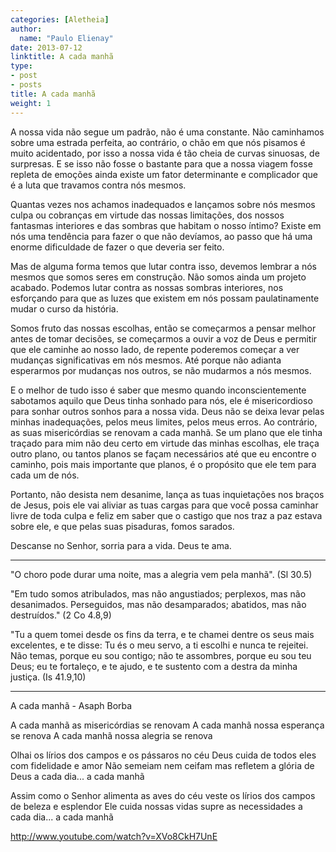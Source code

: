 ```yaml
---
categories: [Aletheia]
author:
  name: "Paulo Elienay"
date: 2013-07-12
linktitle: A cada manhã
type:
- post
- posts
title: A cada manhã
weight: 1
---
```

A nossa vida não segue um padrão, não é uma constante. Não caminhamos sobre uma estrada perfeita, ao contrário, o chão em que nós pisamos é muito acidentado, por isso a nossa vida é tão cheia de curvas sinuosas, de surpresas. E se isso não fosse o bastante para que a nossa viagem fosse repleta de emoções ainda existe um fator determinante e complicador que é a luta que travamos contra nós mesmos.

Quantas vezes nos achamos inadequados e lançamos sobre nós mesmos culpa ou cobranças em virtude das nossas limitações, dos nossos fantasmas interiores e das sombras que habitam o nosso íntimo? Existe em nós uma tendência para fazer o que não devíamos, ao passo que há uma enorme dificuldade de fazer o que deveria ser feito.

Mas de alguma forma temos que lutar contra isso, devemos lembrar a nós mesmos que somos seres em construção. Não somos ainda um projeto acabado. Podemos lutar contra as nossas sombras interiores, nos esforçando para que as luzes que existem em nós possam paulatinamente mudar o curso da história.

Somos fruto das nossas escolhas, então se começarmos a pensar melhor antes de tomar decisões, se começarmos a ouvir a voz de Deus e permitir que ele caminhe ao nosso lado, de repente poderemos começar a ver mudanças significativas em nós mesmos. Até porque não adianta esperarmos por mudanças nos outros, se não mudarmos a nós mesmos.

E o melhor de tudo isso é saber que mesmo quando inconscientemente sabotamos aquilo que Deus tinha sonhado para nós, ele é misericordioso para sonhar outros sonhos para a nossa vida. Deus não se deixa levar pelas minhas inadequações, pelos meus limites, pelos meus erros. Ao contrário, as suas misericórdias se renovam a cada manhã. Se um plano que ele tinha traçado para mim não deu certo em virtude das minhas escolhas, ele traça outro plano, ou tantos planos se façam necessários até que eu encontre o caminho, pois mais importante que planos, é o propósito que ele tem para cada um de nós.

Portanto, não desista nem desanime, lança as tuas inquietações nos braços de Jesus, pois ele vai aliviar as tuas cargas para que você possa caminhar livre de toda culpa e feliz em saber que o castigo que nos traz a paz estava sobre ele, e que pelas suas pisaduras, fomos sarados.

Descanse no Senhor, sorria para a vida. Deus te ama.

__________________________________________________

"O choro pode durar uma noite, mas a alegria vem pela manhã". (Sl 30.5)

"Em tudo somos atribulados, mas não angustiados; perplexos, mas não desanimados. Perseguidos, mas não desamparados; abatidos, mas não destruídos." (2 Co 4.8,9)

"Tu a quem tomei desde os fins da terra, e te chamei dentre os seus mais excelentes, e te disse: Tu és o meu servo, a ti escolhi e nunca te rejeitei. Não temas, porque eu sou contigo; não te assombres, porque eu sou teu Deus; eu te fortaleço, e te ajudo, e te sustento com a destra da minha justiça. (Is 41.9,10)
__________________________________________________

A cada manhã - Asaph Borba

A cada manhã as misericórdias se renovam
A cada manhã nossa esperança se renova
A cada manhã nossa alegria se renova

Olhai os lírios dos campos
e os pássaros no céu
Deus cuida de todos eles
com fidelidade e amor
Não semeiam nem ceifam
mas refletem a glória de Deus
a cada dia... a cada manhã

Assim como o Senhor
alimenta as aves do céu
veste os lírios dos campos
de beleza e esplendor
Ele cuida nossas vidas
supre as necessidades
a cada dia... a cada manhã

http://www.youtube.com/watch?v=XVo8CkH7UnE
